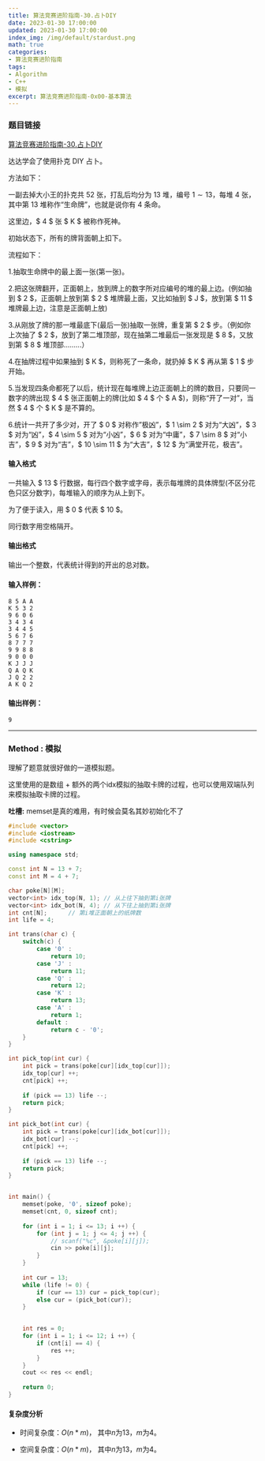 ```yaml
---
title: 算法竞赛进阶指南-30.占卜DIY
date: 2023-01-30 17:00:00
updated: 2023-01-30 17:00:00
index_img: /img/default/stardust.png
math: true
categories:
- 算法竞赛进阶指南
tags: 
- Algorithm
- C++
- 模拟
excerpt: 算法竞赛进阶指南-0x00-基本算法
---
```


### 题目链接

 [算法竞赛进阶指南-30.占卜DIY](https://www.acwing.com/problem/content/119/)

达达学会了使用扑克 DIY 占卜。

方法如下：

一副去掉大小王的扑克共 $52$ 张，打乱后均分为 $13$ 堆，编号 $1 \sim 13$，每堆 $4$ 张，其中第 $13$ 堆称作“生命牌”，也就是说你有 $4$ 条命。

这里边，$ 4 $ 张 $ K $ 被称作死神。

初始状态下，所有的牌背面朝上扣下。

流程如下：

1.抽取生命牌中的最上面一张(第一张)。

2.把这张牌翻开，正面朝上，放到牌上的数字所对应编号的堆的最上边。(例如抽到 $ 2 $，正面朝上放到第 $ 2 $ 堆牌最上面，又比如抽到 $ J $，放到第 $ 11 $ 堆牌最上边，注意是正面朝上放)

3.从刚放了牌的那一堆最底下(最后一张)抽取一张牌，重复第 $ 2 $ 步。（例如你上次抽了 $ 2 $，放到了第二堆顶部，现在抽第二堆最后一张发现是 $ 8 $，又放到第 $ 8 $ 堆顶部.........）

4.在抽牌过程中如果抽到 $ K $，则称死了一条命，就扔掉 $ K $ 再从第 $ 1 $ 步开始。

5.当发现四条命都死了以后，统计现在每堆牌上边正面朝上的牌的数目，只要同一数字的牌出现 $ 4 $ 张正面朝上的牌(比如 $ 4 $ 个 $ A $)，则称“开了一对”，当然 $ 4 $ 个 $ K $ 是不算的。

6.统计一共开了多少对，开了 $ 0 $ 对称作”极凶”，$ 1 \sim 2 $ 对为“大凶”，$ 3 $ 对为“凶”，$ 4 \sim 5 $ 对为“小凶”，$ 6 $ 对为“中庸”，$ 7 \sim 8 $ 对“小吉”，$ 9 $ 对为“吉”，$ 10 \sim 11 $ 为“大吉”，$ 12 $ 为“满堂开花，极吉”。

#### 输入格式

一共输入 $ 13 $ 行数据，每行四个数字或字母，表示每堆牌的具体牌型(不区分花色只区分数字)，每堆输入的顺序为从上到下。

为了便于读入，用 $ 0 $ 代表 $ 10 $。

同行数字用空格隔开。

#### 输出格式

输出一个整数，代表统计得到的开出的总对数。

#### 输入样例：

```
8 5 A A
K 5 3 2
9 6 0 6
3 4 3 4
3 4 4 5
5 6 7 6
8 7 7 7
9 9 8 8
9 0 0 0
K J J J
Q A Q K
J Q 2 2
A K Q 2
```

#### 输出样例：

```
9
```

---

### Method : 模拟

理解了题意就很好做的一道模拟题。

这里使用的是数组 + 额外的两个idx模拟的抽取卡牌的过程，也可以使用双端队列来模拟抽取卡牌的过程。

**吐槽:** memset是真的难用，有时候会莫名其妙初始化不了

```c++
#include <vector>
#include <iostream>
#include <cstring>

using namespace std;

const int N = 13 + 7;
const int M = 4 + 7;

char poke[N][M];
vector<int> idx_top(N, 1); // 从上往下抽到第i张牌
vector<int> idx_bot(N, 4); // 从下往上抽到第i张牌
int cnt[N];      // 第i堆正面朝上的纸牌数
int life = 4;

int trans(char c) {
    switch(c) {
        case '0' :
            return 10;
        case 'J' :
            return 11;
        case 'Q' :
            return 12;
        case 'K' :
            return 13;
        case 'A' :
            return 1;
        default :
            return c - '0';
    }
}

int pick_top(int cur) {
    int pick = trans(poke[cur][idx_top[cur]]);
    idx_top[cur] ++;
    cnt[pick] ++;
    
    if (pick == 13) life --;
    return pick;
}

int pick_bot(int cur) {
    int pick = trans(poke[cur][idx_bot[cur]]);
    idx_bot[cur] --;
    cnt[pick] ++;
    
    if (pick == 13) life --;
    return pick;
}


int main() {
    memset(poke, '0', sizeof poke);
    memset(cnt, 0, sizeof cnt);
    
    for (int i = 1; i <= 13; i ++) {
        for (int j = 1; j <= 4; j ++) {
            // scanf("%c", &poke[i][j]);
            cin >> poke[i][j];
        }
    }
    
    int cur = 13;
    while (life != 0) {
        if (cur == 13) cur = pick_top(cur);
        else cur = (pick_bot(cur));
    }

    
    int res = 0;
    for (int i = 1; i <= 12; i ++) {
        if (cnt[i] == 4) {
            res ++;
        }
    }
    cout << res << endl;
    
    return 0;
}
```

#### 复杂度分析

- 时间复杂度：${O(n * m)}$， 其中$n$为13，${m}$为4。

- 空间复杂度：${O(n * m)}$， 其中$n$为13，${m}$为4。